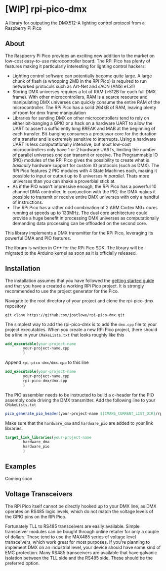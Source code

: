 # [WIP] rpi-pico-dmx
A library for outputing the DMX512-A lighting control protocol from a Raspberry Pi Pico

## About

The Raspberry Pi Pico provides an exciting new addition to the market on low-cost easy-to-use microcontroller board. The RPi Pico has plenty of features making it particularly interesting for lighting control hackers:

* Lighting control software can potentially become quite large. A large chunk of flash (a whopping 2MB in the RPi Pico) is required to run networked protocols such as Art-Net and sACN (ANSI e1.31)
* Storing DMX universes requires a lot of RAM (>512B for each full DMX frame). With other microcontrollers, RAM is a scarce resource and manipulating DMX universes can quickly consume the entire RAM of the microcontroller. The RPi Pico has a solid 264kB of RAM, leaving plenty of room for dmx frame manipulation
* Libraries for sending DMX on other microcontrollers tend to rely on either bit-banging a GPIO or a hack on a hardware UART to allow the UART to assert a sufficiently long BREAK and MAB at the beginning of each transfer. Bit-banging consumes a processor core for the duration of a transfer and is extremely sensitive to interrupts. Using a hardware UART is less computationally intensive, but most low-cost microcontrollers only have 1 or 2 hardware UARTs, limiting the number of parallel universes one can transmit or receive. The Programmable IO (PIO) modules of the RPi Pico gives the possibility to create what is _basically_ hardware support for custom IO protocols (such as DMX). The RPi Pico features 2 PIO modules with 4 State Machines each, making it possible to input or output up to 8 universes _in parallel_. Thats more universes than you can shake a proverbial stick at.
* As if the PIO wasn't impressive enough, the RPi Pico has a powerful 10 channel DMA controller. In conjunction with the PIO, the DMA makes it possible to transmit or receive entire DMX universes with only a handful of instructions.
* The RPi Pico has a rather odd combination of 2 ARM Cortex M0+ cores running at speeds up to 133MHz. The dual core architecture could provide a huge benefit in processing DMX universes as computationally demanding data processing can be offloaded on the second core.

This library implements a DMX transmitter for the RPi Pico, leveraging its powerful DMA and PIO features. 

The library is written in C++ for the RPi Pico SDK. The library will be migrated to the Arduino kernel as soon as it is officially released.

## Installation

The installation assumes that you have followed the 
[getting started guide](https://www.raspberrypi.org/documentation/pico/getting-started/) and that you have a created a working RPi Pico project. It is strongly recommended to use the project generator for the Pico.

Navigate to the root directory of your project and clone the rpi-pico-dmx repository 
   
```
git clone https://github.com/jostlowe/rpi-pico-dmx.git
```
The simplest way to add the rpi-pico-dmx is to add the ```dmx.cpp``` file to your project executables. When you create a new RPi Pico project, there should be a line in your ```CMakeLists.txt``` that looks roughly like this

```cmake
add_executable(your-project-name
        your-project-name.cpp
        )
```
Append ```rpi-pico-dmx/dmx.cpp``` to this line
```cmake
add_executable(your-project-name
        your-project-name.cpp
        rpi-pico-dmx/dmx.cpp
        )
```
The PIO assembler needs to be instructed to build a c-header for the PIO assembly code driving the DMX transmitter. Add the following line to your ```CMakeLists.txt```

```cmake
pico_generate_pio_header(your-project-name ${CMAKE_CURRENT_LIST_DIR}/rpi-pico-dmx/dmx.pio)
```

Make sure that the ```hardware_dma``` and ```hardware_pio``` are added to your link libraries.

```cmake
target_link_libraries(your-project-name
        hardware_dma
        hardware_pio
        )
```

## Examples

Coming soon


## Voltage Transceivers
The RPi Pico itself cannot be directly hooked up to your DMX line, as DMX operates on RS485 logic levels, 
which do not match the voltage levels of the GPIO pins on the RPi Pico. 

Fortunately TLL to RS485 transceivers are easily available. Simple transceiver modules can be bought through online retailer for only a couple of dollars. These tend to use the MAX485 series of voltage level transceivers, which work great for most purposes. If you're planning to implement DMX on an industrial level, your device should have some kind of EMC protection. Many RS485 transceivers are available that have galvanic isolation between the TLL side and the RS485 side. These should be the preferred option.